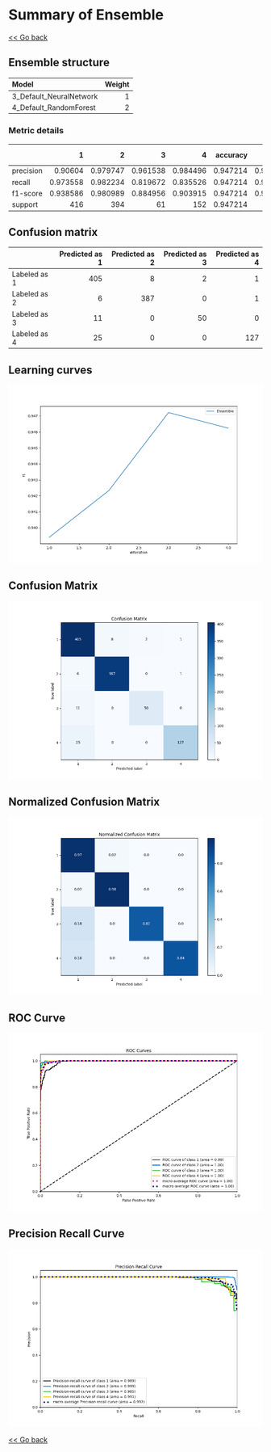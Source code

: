 # Summary of Ensemble

[<< Go back](../README.md)


## Ensemble structure
| Model                   |   Weight |
|:------------------------|---------:|
| 3_Default_NeuralNetwork |        1 |
| 4_Default_RandomForest  |        2 |

### Metric details
|           |          1 |          2 |         3 |          4 |   accuracy |   macro avg |   weighted avg |   logloss |
|:----------|-----------:|-----------:|----------:|-----------:|-----------:|------------:|---------------:|----------:|
| precision |   0.90604  |   0.979747 |  0.961538 |   0.984496 |   0.947214 |    0.957955 |       0.949394 |  0.175253 |
| recall    |   0.973558 |   0.982234 |  0.819672 |   0.835526 |   0.947214 |    0.902747 |       0.947214 |  0.175253 |
| f1-score  |   0.938586 |   0.980989 |  0.884956 |   0.903915 |   0.947214 |    0.927111 |       0.946568 |  0.175253 |
| support   | 416        | 394        | 61        | 152        |   0.947214 | 1023        |    1023        |  0.175253 |


## Confusion matrix
|              |   Predicted as 1 |   Predicted as 2 |   Predicted as 3 |   Predicted as 4 |
|:-------------|-----------------:|-----------------:|-----------------:|-----------------:|
| Labeled as 1 |              405 |                8 |                2 |                1 |
| Labeled as 2 |                6 |              387 |                0 |                1 |
| Labeled as 3 |               11 |                0 |               50 |                0 |
| Labeled as 4 |               25 |                0 |                0 |              127 |

## Learning curves
![Learning curves](learning_curves.png)
## Confusion Matrix

![Confusion Matrix](confusion_matrix.png)


## Normalized Confusion Matrix

![Normalized Confusion Matrix](confusion_matrix_normalized.png)


## ROC Curve

![ROC Curve](roc_curve.png)


## Precision Recall Curve

![Precision Recall Curve](precision_recall_curve.png)



[<< Go back](../README.md)
